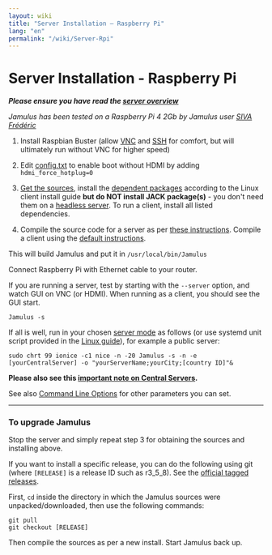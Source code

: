 ```yaml
---
layout: wiki
title: "Server Installation – Raspberry Pi"
lang: "en"
permalink: "/wiki/Server-Rpi"
---
```


# Server Installation - Raspberry Pi

**_Please ensure you have read the [server overview](Running-a-Server)_**

_Jamulus has been tested on a Raspberry Pi 4 2Gb by Jamulus user [SIVA Frédéric](https://sourceforge.net/u/fredsiva/profile/)_

1. Install Raspbian Buster (allow [VNC](https://www.raspberrypi.org/documentation/remote-access/vnc/) and [SSH](https://www.raspberrypi.org/documentation/remote-access/ssh/README.md) for comfort, but will ultimately run without VNC for higher speed)

1. Edit [config.txt](https://www.raspberrypi.org/documentation/configuration/config-txt/) to enable boot without HDMI by adding `hdmi_force_hotplug=0`

1. [Get the sources](Installation-for-Linux#get-jamulus-sources), install the [dependent packages](Installation-for-Linux#install-dependencies) according to the Linux client install guide **but do NOT install JACK package(s)** - you don't need them on a [headless server](Server-Linux#running-a-headless-server). To run a client, install all listed dependencies.

1. Compile the source code for a server as per [these instructions](Server-Linux#compile-sources-create-a-user). Compile a client using the [default instructions](Installation-for-Linux#compile-this-bad-boy).

This will build Jamulus and put it in `/usr/local/bin/Jamulus`

Connect Raspberry Pi with Ethernet cable to your router.

If you are running a server, test by starting with the `--server` option, and watch GUI on VNC (or HDMI). When running as a client, you should see the GUI start.

`Jamulus -s`

If all is well, run in your chosen [server mode](Choosing-a-Server-Type) as follows (or use systemd unit script provided in the [Linux guide](Server-Linux#create-a-start-script)), for example a public server:

`sudo chrt 99 ionice -c1 nice -n -20 Jamulus -s -n -e [yourCentralServer] -o "yourServerName;yourCity;[country ID]"&`

**Please also see this [important note on Central Servers](Central-Servers).**

See also [Command Line Options](Command-Line-Options) for other parameters you can set.
***

### To upgrade Jamulus

Stop the server and simply repeat step 3 for obtaining the sources and installing above.

If you want to install a specific release, you can do the following using git (where `[RELEASE]` is a release ID such as r3_5_8). See the [official tagged releases](https://github.com/corrados/jamulus/releases).

First, `cd` inside the directory in which the Jamulus sources were unpacked/downloaded, then use the following commands:

~~~
git pull
git checkout [RELEASE]
~~~

Then compile the sources as per a new install. Start Jamulus back up.
